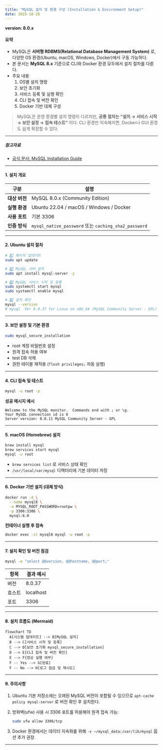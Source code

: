 ```yaml
---
title: "MySQL 설치 및 환경 구성 (Installation & Environment Setup)"
date: 2025-10-26
---
```


**version: 8.0.x**

#### 요약

- MySQL은 **서버형 RDBMS(Relational Database Management System)** 로,  
  다양한 OS 환경(Ubuntu, macOS, Windows, Docker)에서 구동 가능하다.  
- 본 문서는 **MySQL 8.x** 기준으로 CLI와 Docker 환경 모두에서 설치 절차를 다룬다.  
- 주요 내용  
  1. OS별 설치 명령  
  2. 보안 초기화  
  3. 서비스 등록 및 실행 확인  
  4. CLI 접속 및 버전 확인  
  5. Docker 기반 대체 구성

> MySQL은 운영 환경별 설치 명령이 다르지만,
> **공통 절차는 “설치 → 서비스 시작 → 보안 설정 → 접속 테스트”** 이다.
> CLI 환경만 익숙해지면, Docker나 GUI 환경도 쉽게 확장할 수 있다.

---

##### 참고자료  
- [공식 문서: MySQL Installation Guide](https://dev.mysql.com/doc/refman/8.0/en/installing.html)  

---

#### 1. 설치 개요

| 구분 | 설명 |
|------|------|
| **대상 버전** | MySQL 8.0.x (Community Edition) |
| **실행 환경** | Ubuntu 22.04 / macOS / Windows / Docker |
| **사용 포트** | 기본 3306 |
| **인증 방식** | `mysql_native_password` 또는 `caching_sha2_password` |

---

#### 2. Ubuntu 설치 절차

```bash
# 1️⃣ 패키지 업데이트
sudo apt update

# 2️⃣ MySQL 서버 설치
sudo apt install mysql-server -y

# 3️⃣ MySQL 서비스 시작 및 등록
sudo systemctl start mysql
sudo systemctl enable mysql

# 4️⃣ 설치 확인
mysql --version
# mysql  Ver 8.0.37 for Linux on x86_64 (MySQL Community Server - GPL)
```

---

#### 3. 보안 설정 및 기본 환경

```bash
sudo mysql_secure_installation
```

* root 계정 비밀번호 설정
* 원격 접속 허용 여부
* test DB 삭제
* 권한 테이블 재적용 (`flush privileges;` 자동 실행)

---

#### 4. CLI 접속 및 테스트

```bash
mysql -u root -p
```

**성공 메시지 예시**

```
Welcome to the MySQL monitor.  Commands end with ; or \g.
Your MySQL connection id is 8
Server version: 8.0.11 MySQL Community Server - GPL
```

---

#### 5. macOS (Homebrew) 설치

```bash
brew install mysql
brew services start mysql
mysql -u root
```

* `brew services list` 로 서비스 상태 확인
* `/usr/local/var/mysql` 디렉터리에 기본 데이터 저장

---

#### 6. Docker 기반 설치 (대체 방식)

```bash
docker run -d \
  --name mysql8 \
  -e MYSQL_ROOT_PASSWORD=rootpw \
  -p 3306:3306 \
  mysql:8.0
```

**컨테이너 실행 후 접속**

```bash
docker exec -it mysql8 mysql -u root -p
```

---

#### 7. 설치 확인 및 버전 점검

```bash
mysql -e "select @@version, @@hostname, @@port;"
```

| 항목  | 결과 예시     |
| --- | --------- |
| 버전  | 8.0.37    |
| 호스트 | localhost |
| 포트  | 3306      |

---

#### 8. 설치 흐름도 (Mermaid)

```mermaid
flowchart TD
  A[시스템 업데이트] --> B[MySQL 설치]
  B --> C[서비스 시작 및 등록]
  C --> D[보안 초기화 mysql_secure_installation]
  D --> E[CLI 접속 및 버전 확인]
  E --> F{정상 실행 여부}
  F -- Yes --> G[완료]
  F -- No --> H[로그 점검 및 재시도]
```

---

#### 9. 주의사항

1. Ubuntu 기본 저장소에는 오래된 MySQL 버전이 포함될 수 있으므로
   `apt-cache policy mysql-server` 로 버전 확인 후 설치한다.
2. 방화벽(ufw) 사용 시 3306 포트를 허용해야 원격 접속 가능:

   ```bash
   sudo ufw allow 3306/tcp
   ```
3. Docker 환경에서는 데이터 지속화를 위해 `-v ~/mysql_data:/var/lib/mysql` 옵션 추가 권장.

---

